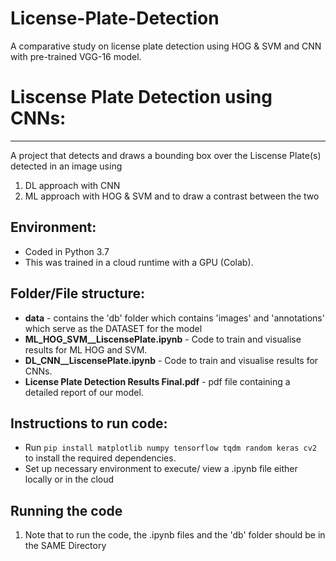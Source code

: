 # License-Plate-Detection
A comparative study on license plate detection using HOG &amp; SVM and CNN with pre-trained VGG-16 model.


# Liscense Plate Detection using CNNs:
---

A project that detects and draws a bounding box over the Liscense Plate(s) detected in an image using 
1. DL approach with CNN
2. ML approach with HOG & SVM 
and to draw a contrast between the two

## Environment:

* Coded in Python 3.7
* This was trained in a cloud runtime with a GPU (Colab).

## Folder/File structure:

* **data** - contains the 'db' folder which contains 'images' and 'annotations' which serve as the DATASET for the model
* **ML_HOG_SVM__LiscensePlate.ipynb** - Code to train and visualise results for ML HOG and SVM.
* **DL_CNN__LiscensePlate.ipynb** - Code to train and visualise results for CNNs.
* **License Plate Detection Results Final.pdf** - pdf file containing a detailed report of our model.


## Instructions to run code:

* Run ```pip install matplotlib numpy tensorflow tqdm random keras cv2``` to install the required dependencies.
* Set up necessary environment to execute/ view a .ipynb file either locally or in the cloud

## Running the code

1. Note that to run the code, the .ipynb files and the 'db' folder should be in the SAME Directory
